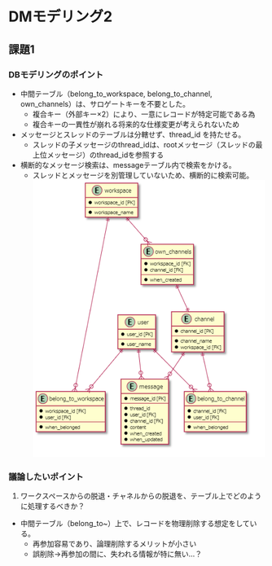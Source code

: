 # DMモデリング2
## 課題1
### DBモデリングのポイント
  * 中間テーブル（belong_to_workspace, belong_to_channel, own_channels）は、サロゲートキーを不要とした。
    * 複合キー（外部キー×2）により、一意にレコードが特定可能である為
    * 複合キーの一異性が崩れる将来的な仕様変更が考えられないため
  * メッセージとスレッドのテーブルは分轄せず、thread_id を持たせる。
    * スレッドの子メッセージのthread_idは、rootメッセージ（スレッドの最上位メッセージ）のthread_idを参照する
  * 横断的なメッセージ検索は、messageテーブル内で検索をかける。
    * スレッドとメッセージを別管理していないため、横断的に検索可能。
![スキーマスケッチ](./slack_db_modeling_2.png)

### 議論したいポイント
  1. ワークスペースからの脱退・チャネルからの脱退を、テーブル上でどのように処理するべきか？
  * 中間テーブル（belong_to~）上で、レコードを物理削除する想定をしている。
    * 再参加容易であり、論理削除するメリットが小さい
    * 誤削除→再参加の間に、失われる情報が特に無い…？
 
